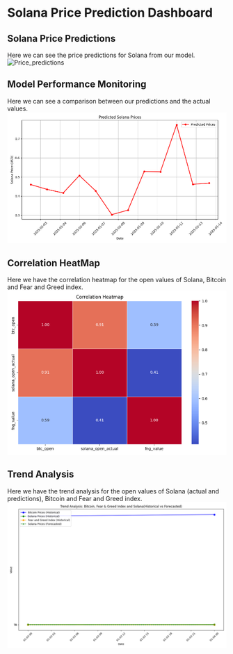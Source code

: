 
# Solana Price Prediction Dashboard


## Solana Price Predictions
Here we can see the price predictions for Solana from our model.
![Price_predictions](../../img/solana_predictions_plot.png)



## Model Performance Monitoring
Here we can see a comparison between our predictions and the actual values.
![Hindcast](./../img/solana_predictions_plot.png)



## Correlation HeatMap
Here we have the correlation heatmap for the open values of Solana, Bitcoin and Fear and Greed index.
![HeatMap](../img/sln_btc_fng_heatmap.png)



## Trend Analysis
Here we have the trend analysis for the open values of Solana (actual and predictions), Bitcoin and Fear and Greed index.
![Trend_analysis](../img/trend_analisis.png)

